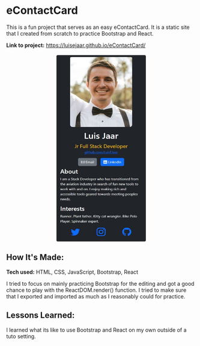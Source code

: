 # eContactCard
This is a fun project that serves as an easy eContactCard. It is a static site that I created from scratch to practice Bootstrap and React.

**Link to project:** https://luisejaar.github.io/eContactCard/

<p align="center">
<img align="center" src="/media/basicinfo.jpg" alt="Image of Site" width="250" height="500" />
</p>

## How It's Made:

**Tech used:** HTML, CSS, JavaScript, Bootstrap, React

I tried to focus on mainly practicing Bootstrap for the editing and got a good chance to play with the ReactDOM.render() function. I tried to make sure that I exported and imported as much as I reasonably could for practice.

## Lessons Learned:

I learned what its like to use Bootstrap and React on my own outside of a tuto setting.
